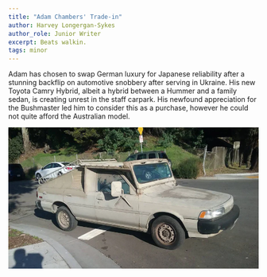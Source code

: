 ```yaml
---
title: "Adam Chambers' Trade-in"
author: Harvey Longergan-Sykes
author_role: Junior Writer
excerpt: Beats walkin.
tags: minor
---
```


Adam has chosen to swap German luxury for Japanese reliability after a stunning
backflip on automotive snobbery after serving in Ukraine. His new Toyota Camry
Hybrid, albeit a hybrid between a Hummer and a family sedan, is creating unrest
in the staff carpark. His newfound appreciation for the Bushmaster led him to
consider this as a purchase, however he could not quite afford the Australian
model.

![The Toyota Camry Hummer](/images/car.webp)
